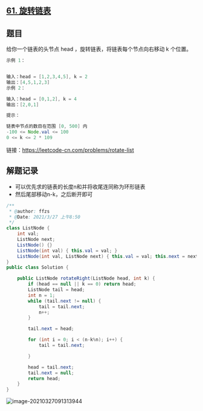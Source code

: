 ## [61. 旋转链表](https://leetcode-cn.com/problems/rotate-list/)

## 题目

给你一个链表的头节点 head ，旋转链表，将链表每个节点向右移动 k 个位置。

```java
示例 1：


输入：head = [1,2,3,4,5], k = 2
输出：[4,5,1,2,3]
示例 2：

输入：head = [0,1,2], k = 4
输出：[2,0,1]
```

```java
提示：

链表中节点的数目在范围 [0, 500] 内
-100 <= Node.val <= 100
0 <= k <= 2 * 109
```


链接：https://leetcode-cn.com/problems/rotate-list

## 解题记录

+ 可以优先求的链表的长度n和并将收尾连同称为环形链表
+ 然后尾部移动n-k，之后断开即可



```java
/**
 * @author: ffzs
 * @Date: 2021/3/27 上午8:50
 */
class ListNode {
    int val;
    ListNode next;
    ListNode() {}
    ListNode(int val) { this.val = val; }
    ListNode(int val, ListNode next) { this.val = val; this.next = next; }
}
public class Solution {

    public ListNode rotateRight(ListNode head, int k) {
        if (head == null || k == 0) return head;
        ListNode tail = head;
        int n = 1;
        while (tail.next != null) {
            tail = tail.next;
            n++;
        }

        tail.next = head;

        for (int i = 0; i < (n-k%n); i++) {
            tail = tail.next;

        }

        head = tail.next;
        tail.next = null;
        return head;
    }
}
```

![image-20210327091313944](https://gitee.com/ffzs/picture_go/raw/master/img/image-20210327091313944.png)